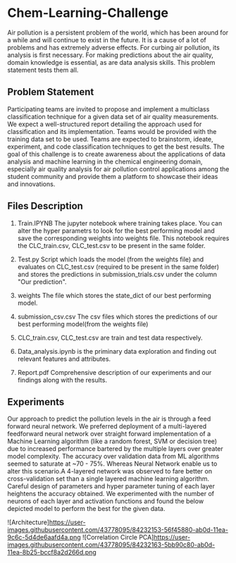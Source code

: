 # Chem-Learning-Challenge
Air pollution is a persistent problem of the world, which has been around for a while and will continue to exist in the future. It is a cause of a lot of problems and has extremely adverse effects. For curbing air pollution, its analysis is first necessary. For making predictions about the air quality, domain knowledge is essential, as are data analysis skills. This problem statement tests them all.

## Problem Statement
Participating teams are invited to propose and implement a multiclass classification technique for a given data set of air quality measurements. We expect a well-structured report detailing the approach used for classification and its implementation. Teams would be provided with the training data set to be used. Teams are expected to brainstorm, ideate, experiment, and code classification techniques to get the best results. The goal of this challenge is to create awareness about the applications of data analysis and machine learning in the chemical engineering domain, especially air quality analysis for air pollution control applications among the student community and provide them a platform to showcase their ideas and innovations.

## Files Description
1) Train.IPYNB 
The jupyter notebook where training takes place. You can alter the hyper parametrs to look for the best performing model and save the corresponding weights into weights file.
This notebook requires the CLC_train.csv, CLC_test.csv to be present in the same folder.

2) Test.py
Script which loads the model (from the weights file) and evaluates on CLC_test.csv (required to be present in the same folder) and stores the predictions in submission_trials.csv under the column "Our prediction".

3) weights
The file which stores the state_dict of our best performing model.

4) submission_csv.csv
The csv files which stores the predictions of our best performing model(from the weights file)

5) CLC_train.csv, CLC_test.csv are train and test data respectively.

6) Data_analysis.ipynb is the priminary data exploration and finding out relevant features and attributes.

7) Report.pdf Comprehensive description of our experiments and our findings along with the results.

## Experiments
Our approach to predict the pollution levels in the air is through a feed
forward neural network. We preferred deployment of a multi-layered
feedforward neural network over straight forward implementation of a
Machine Learning algorithm (like a random forest, SVM or decision tree)
due to increased performance bartered by the multiple layers over
greater model complexity. The accuracy over validation data from ML
algorithms seemed to saturate at ~70 - 75%. Whereas Neural Network
enable us to alter this scenario.A 4-layered network was observed to fare better on cross-validation set
than a single layered machine learning algorithm. Careful design of
parameters and hyper parameter tuning of each layer heightens the
accuracy obtained. We experimented with the number of neurons of 
each layer and activation functions and found the below depicted model
to perform the best for the given data.

![Architecture]https://user-images.githubusercontent.com/43778095/84232153-56f45880-ab0d-11ea-9c6c-5d4de6aafd4a.png
![Correlation Circle PCA]https://user-images.githubusercontent.com/43778095/84232163-5bb90c80-ab0d-11ea-8b25-bccf8a2d266d.png
